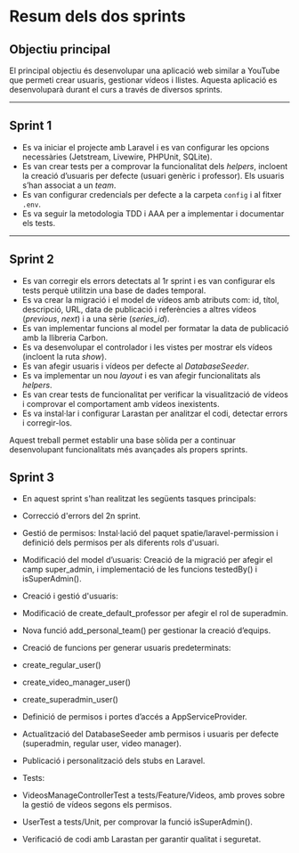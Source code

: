 # Resum dels dos sprints

## Objectiu principal
El principal objectiu és desenvolupar una aplicació web similar a YouTube que permeti crear usuaris, gestionar vídeos i llistes. Aquesta aplicació es desenvoluparà durant el curs a través de diversos sprints.

---

## Sprint 1
- Es va iniciar el projecte amb Laravel i es van configurar les opcions necessàries (Jetstream, Livewire, PHPUnit, SQLite).
- Es van crear tests per a comprovar la funcionalitat dels *helpers*, incloent la creació d’usuaris per defecte (usuari genèric i professor). Els usuaris s’han associat a un *team*.
- Es van configurar credencials per defecte a la carpeta `config` i al fitxer `.env`.
- Es va seguir la metodologia TDD i AAA per a implementar i documentar els tests.

---

## Sprint 2
- Es van corregir els errors detectats al 1r sprint i es van configurar els tests perquè utilitzin una base de dades temporal.
- Es va crear la migració i el model de vídeos amb atributs com: id, títol, descripció, URL, data de publicació i referències a altres vídeos (*previous*, *next*) i a una sèrie (*series_id*).
- Es van implementar funcions al model per formatar la data de publicació amb la llibreria Carbon.
- Es va desenvolupar el controlador i les vistes per mostrar els vídeos (incloent la ruta *show*).
- Es van afegir usuaris i vídeos per defecte al *DatabaseSeeder*.
- Es va implementar un nou *layout* i es van afegir funcionalitats als *helpers*.
- Es van crear tests de funcionalitat per verificar la visualització de vídeos i comprovar el comportament amb vídeos inexistents.
- Es va instal·lar i configurar Larastan per analitzar el codi, detectar errors i corregir-los.

Aquest treball permet establir una base sòlida per a continuar desenvolupant funcionalitats més avançades als propers sprints.


## Sprint 3
- En aquest sprint s'han realitzat les següents tasques principals:

- Correcció d'errors del 2n sprint.
- Gestió de permisos: Instal·lació del paquet spatie/laravel-permission i definició dels permisos per als diferents rols d'usuari.
- Modificació del model d’usuaris: Creació de la migració per afegir el camp super_admin, i implementació de les funcions testedBy() i isSuperAdmin().
- Creació i gestió d'usuaris:
- Modificació de create_default_professor per afegir el rol de superadmin.
- Nova funció add_personal_team() per gestionar la creació d’equips.
- Creació de funcions per generar usuaris predeterminats:
- create_regular_user()
- create_video_manager_user()
- create_superadmin_user()
- Definició de permisos i portes d’accés a AppServiceProvider.
- Actualització del DatabaseSeeder amb permisos i usuaris per defecte (superadmin, regular user, video manager).
- Publicació i personalització dels stubs en Laravel.
- Tests:
- VideosManageControllerTest a tests/Feature/Videos, amb proves sobre la gestió de vídeos segons els permisos.
- UserTest a tests/Unit, per comprovar la funció isSuperAdmin().
- Verificació de codi amb Larastan per garantir qualitat i seguretat.
